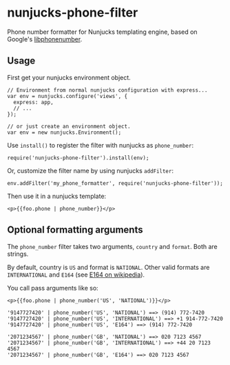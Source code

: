 # nunjucks-phone-filter

Phone number formatter for Nunjucks templating engine, based on Google's [libphonenumber](https://github.com/googlei18n/libphonenumber).

## Usage

First get your nunjucks environment object.
```
// Environment from normal nunjucks configuration with express...
var env = nunjucks.configure('views', {
  express: app,
  // ...
});

// or just create an environment object.
var env = new nunjucks.Environment();
```

Use `install()` to register the filter with nunjucks as `phone_number`:

```
require('nunjucks-phone-filter').install(env);
```

Or, customize the filter name by using nunjucks `addFilter`:

```
env.addFilter('my_phone_formatter', require('nunjucks-phone-filter'));
```

Then use it in a nunjucks template:

```
<p>{{foo.phone | phone_number}}</p>
```

## Optional formatting arguments

The `phone_number` filter takes two arguments, `country` and `format`. Both are strings.

By default, country is `US` and format is `NATIONAL`. Other valid formats are `INTERNATIONAL` and `E164` (see [E164 on wikipedia](https://en.wikipedia.org/wiki/E.164)).

You call pass arguments like so:

```
<p>{{foo.phone | phone_number('US', 'NATIONAL')}}</p>
```

```
'9147727420' | phone_number('US', 'NATIONAL') ==> (914) 772-7420
'9147727420' | phone_number('US', 'INTERNATIONAL') ==> +1 914-772-7420
'9147727420' | phone_number('US', 'E164') ==> (914) 772-7420

'2071234567' | phone_number('GB', 'NATIONAL') ==> 020 7123 4567
'2071234567' | phone_number('GB', 'INTERNATIONAL') ==> +44 20 7123 4567
'2071234567' | phone_number('GB', 'E164') ==> 020 7123 4567
```
